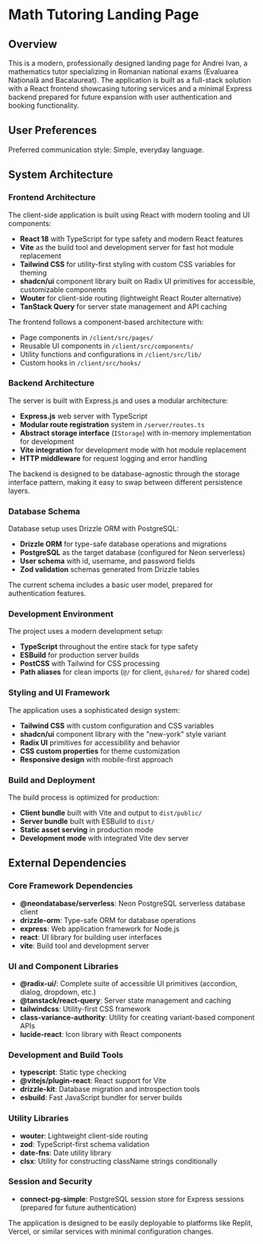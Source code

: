 # Math Tutoring Landing Page

## Overview

This is a modern, professionally designed landing page for Andrei Ivan, a mathematics tutor specializing in Romanian national exams (Evaluarea Națională and Bacalaureat). The application is built as a full-stack solution with a React frontend showcasing tutoring services and a minimal Express backend prepared for future expansion with user authentication and booking functionality.

## User Preferences

Preferred communication style: Simple, everyday language.

## System Architecture

### Frontend Architecture
The client-side application is built using React with modern tooling and UI components:

- **React 18** with TypeScript for type safety and modern React features
- **Vite** as the build tool and development server for fast hot module replacement
- **Tailwind CSS** for utility-first styling with custom CSS variables for theming
- **shadcn/ui** component library built on Radix UI primitives for accessible, customizable components
- **Wouter** for client-side routing (lightweight React Router alternative)
- **TanStack Query** for server state management and API caching

The frontend follows a component-based architecture with:
- Page components in `/client/src/pages/`
- Reusable UI components in `/client/src/components/`
- Utility functions and configurations in `/client/src/lib/`
- Custom hooks in `/client/src/hooks/`

### Backend Architecture
The server is built with Express.js and uses a modular architecture:

- **Express.js** web server with TypeScript
- **Modular route registration** system in `/server/routes.ts`
- **Abstract storage interface** (`IStorage`) with in-memory implementation for development
- **Vite integration** for development mode with hot module replacement
- **HTTP middleware** for request logging and error handling

The backend is designed to be database-agnostic through the storage interface pattern, making it easy to swap between different persistence layers.

### Database Schema
Database setup uses Drizzle ORM with PostgreSQL:

- **Drizzle ORM** for type-safe database operations and migrations
- **PostgreSQL** as the target database (configured for Neon serverless)
- **User schema** with id, username, and password fields
- **Zod validation** schemas generated from Drizzle tables

The current schema includes a basic user model, prepared for authentication features.

### Development Environment
The project uses a modern development setup:

- **TypeScript** throughout the entire stack for type safety
- **ESBuild** for production server builds
- **PostCSS** with Tailwind for CSS processing
- **Path aliases** for clean imports (`@/` for client, `@shared/` for shared code)

### Styling and UI Framework
The application uses a sophisticated design system:

- **Tailwind CSS** with custom configuration and CSS variables
- **shadcn/ui** component library with the "new-york" style variant
- **Radix UI** primitives for accessibility and behavior
- **CSS custom properties** for theme customization
- **Responsive design** with mobile-first approach

### Build and Deployment
The build process is optimized for production:

- **Client bundle** built with Vite and output to `dist/public/`
- **Server bundle** built with ESBuild to `dist/`
- **Static asset serving** in production mode
- **Development mode** with integrated Vite dev server

## External Dependencies

### Core Framework Dependencies
- **@neondatabase/serverless**: Neon PostgreSQL serverless database client
- **drizzle-orm**: Type-safe ORM for database operations
- **express**: Web application framework for Node.js
- **react**: UI library for building user interfaces
- **vite**: Build tool and development server

### UI and Component Libraries
- **@radix-ui/**: Complete suite of accessible UI primitives (accordion, dialog, dropdown, etc.)
- **@tanstack/react-query**: Server state management and caching
- **tailwindcss**: Utility-first CSS framework
- **class-variance-authority**: Utility for creating variant-based component APIs
- **lucide-react**: Icon library with React components

### Development and Build Tools
- **typescript**: Static type checking
- **@vitejs/plugin-react**: React support for Vite
- **drizzle-kit**: Database migration and introspection tools
- **esbuild**: Fast JavaScript bundler for server builds

### Utility Libraries
- **wouter**: Lightweight client-side routing
- **zod**: TypeScript-first schema validation
- **date-fns**: Date utility library
- **clsx**: Utility for constructing className strings conditionally

### Session and Security
- **connect-pg-simple**: PostgreSQL session store for Express sessions (prepared for future authentication)

The application is designed to be easily deployable to platforms like Replit, Vercel, or similar services with minimal configuration changes.